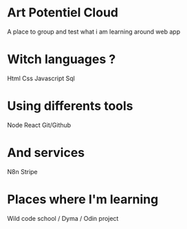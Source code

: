 # Art Potentiel Cloud
A place to group and test what i am learning around web app

# Witch languages ?
Html Css Javascript Sql

# Using differents tools
Node React Git/Github

# And services
N8n Stripe

# Places where I'm learning
Wild code school / Dyma / Odin project